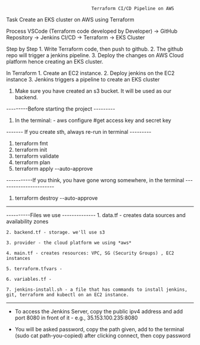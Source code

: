 				                    Terraform CI/CD Pipeline on AWS
Task
	Create an EKS cluster on AWS using Terraform

Process
	VSCode (Terraform code developed by Developer)  ->  GitHub Repository  -> Jenkins CI/CD  ->  Terraform  -> EKS Cluster

Step by Step
	1. Write Terraform code, then push to github.
	2. The github repo will trigger a jenkins pipeline.
	3. Deploy the changes on AWS Cloud platform hence creating an EKS cluster.

In Terraform
	1. Create an EC2 instance.
	2. Deploy jenkins on the EC2 instance
	3. Jenkins triggers a pipeline to create an EKS cluster

1. Make sure you have created an s3 bucket. It will be used as our backend.

---------Before starting the project ---------
1. In the terminal:
		- aws configure    			#get access key and secret key

------- If you create sth, always re-run in terminal ---------
1. terraform fmt
2. terraform init
3. terraform validate
4. terraform plan
5. terraform apply --auto-approve

-----------If you think, you have gone wrong somewhere, in the terminal -----------------------
1. terraform destroy --auto-approve

----------------------------------------

----------Files we use --------------
	1. data.tf - creates data sources and availability zones
 
	2. backend.tf - storage. we'll use s3
 
	3. provider - the cloud platform we using *aws*
 
	4. main.tf - creates resources: VPC, SG (Security Groups) , EC2 instances
 
	5. terraform.tfvars - 
 
	6. variables.tf -
 
	7. jenkins-install.sh - a file that has commands to install jenkins, git, terraform and kubectl on an EC2 instance.

---------------------------------------------

- To access the Jenkins Server, copy the public ipv4 address and add port 8080 in front of it - e.g., 35.153.100.235:8080

- You will be asked password, copy the path given, add to the terminal (sudo cat path-you-copied) after clicking connect, then copy password


